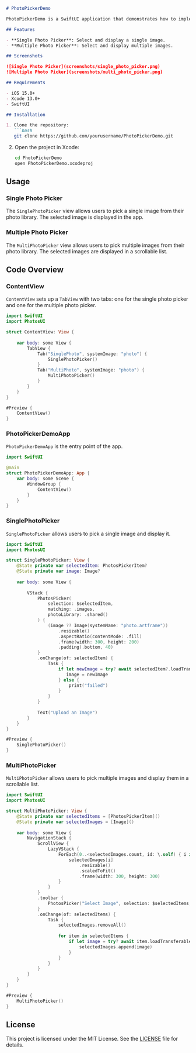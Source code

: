 ```markdown
# PhotoPickerDemo

PhotoPickerDemo is a SwiftUI application that demonstrates how to implement both single and multiple photo pickers using `PhotosUI`. This app allows users to select images from their photo library and display them within the app.

## Features

- **Single Photo Picker**: Select and display a single image.
- **Multiple Photo Picker**: Select and display multiple images.

## Screenshots

![Single Photo Picker](screenshots/single_photo_picker.png)
![Multiple Photo Picker](screenshots/multi_photo_picker.png)

## Requirements

- iOS 15.0+
- Xcode 13.0+
- SwiftUI

## Installation

1. Clone the repository:
   ```bash
   git clone https://github.com/yourusername/PhotoPickerDemo.git
   ```
2. Open the project in Xcode:
   ```bash
   cd PhotoPickerDemo
   open PhotoPickerDemo.xcodeproj
   ```

## Usage

### Single Photo Picker

The `SinglePhotoPicker` view allows users to pick a single image from their photo library. The selected image is displayed in the app.

### Multiple Photo Picker

The `MultiPhotoPicker` view allows users to pick multiple images from their photo library. The selected images are displayed in a scrollable list.

## Code Overview

### ContentView

`ContentView` sets up a `TabView` with two tabs: one for the single photo picker and one for the multiple photo picker.

```swift
import SwiftUI
import PhotosUI

struct ContentView: View {
    
    var body: some View {
        TabView {
            Tab("SinglePhoto", systemImage: "photo") {
                SinglePhotoPicker()
            }
            Tab("MultiPhoto", systemImage: "photo") {
                MultiPhotoPicker()
            }
        }
    }
}

#Preview {
    ContentView()
}
```

### PhotoPickerDemoApp

`PhotoPickerDemoApp` is the entry point of the app.

```swift
import SwiftUI

@main
struct PhotoPickerDemoApp: App {
    var body: some Scene {
        WindowGroup {
            ContentView()
        }
    }
}
```

### SinglePhotoPicker

`SinglePhotoPicker` allows users to pick a single image and display it.

```swift
import SwiftUI
import PhotosUI

struct SinglePhotoPicker: View {
    @State private var selectedItem: PhotosPickerItem?
    @State private var image: Image?
    
    var body: some View {
        
        VStack {
            PhotosPicker(
                selection: $selectedItem,
                matching: .images,
                photoLibrary: .shared()
            ) {
                (image ?? Image(systemName: "photo.artframe"))
                    .resizable()
                    .aspectRatio(contentMode: .fill)
                    .frame(width: 300, height: 200)
                    .padding(.bottom, 40)
            }
            .onChange(of: selectedItem) {
                Task {
                    if let newImage = try? await selectedItem?.loadTransferable(type: Image.self) {
                       image = newImage
                    } else {
                        print("failed")
                    }
                }
            }
            
            Text("Upload an Image")
        }
    }
}

#Preview {
    SinglePhotoPicker()
}
```

### MultiPhotoPicker

`MultiPhotoPicker` allows users to pick multiple images and display them in a scrollable list.

```swift
import SwiftUI
import PhotosUI

struct MultiPhotoPicker: View {
    @State private var selectedItems = [PhotosPickerItem]()
    @State private var selectedImages = [Image]()
    
    var body: some View {
        NavigationStack {
            ScrollView {
                LazyVStack {
                    ForEach(0..<selectedImages.count, id: \.self) { i in
                        selectedImages[i]
                            .resizable()
                            .scaledToFit()
                            .frame(width: 300, height: 300)
                    }
                }
            }
            .toolbar {
                PhotosPicker("Select Image", selection: $selectedItems, matching: .images)
            }
            .onChange(of: selectedItems) {
                Task {
                    selectedImages.removeAll()
                    
                    for item in selectedItems {
                        if let image = try? await item.loadTransferable(type: Image.self) {
                            selectedImages.append(image)
                        }
                    }
                }
            }
        }
    }
}

#Preview {
    MultiPhotoPicker()
}
```

## License

This project is licensed under the MIT License. See the [LICENSE](LICENSE) file for details.
```
